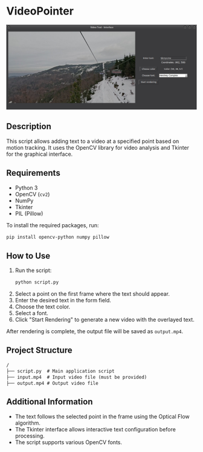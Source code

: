 # VideoPointer

<img src="videopointer.jpg" alt="videopointer text on video">

## Description
This script allows adding text to a video at a specified point based on motion tracking. It uses the OpenCV library for video analysis and Tkinter for the graphical interface.

## Requirements
- Python 3
- OpenCV (`cv2`)
- NumPy
- Tkinter
- PIL (Pillow)

To install the required packages, run:
```sh
pip install opencv-python numpy pillow
```

## How to Use
1. Run the script:
   ```sh
   python script.py
   ```
2. Select a point on the first frame where the text should appear.
3. Enter the desired text in the form field.
4. Choose the text color.
5. Select a font.
6. Click "Start Rendering" to generate a new video with the overlayed text.

After rendering is complete, the output file will be saved as `output.mp4`.

## Project Structure
```
/
├── script.py  # Main application script
├── input.mp4  # Input video file (must be provided)
├── output.mp4 # Output video file
```

## Additional Information
- The text follows the selected point in the frame using the Optical Flow algorithm.
- The Tkinter interface allows interactive text configuration before processing.
- The script supports various OpenCV fonts.
